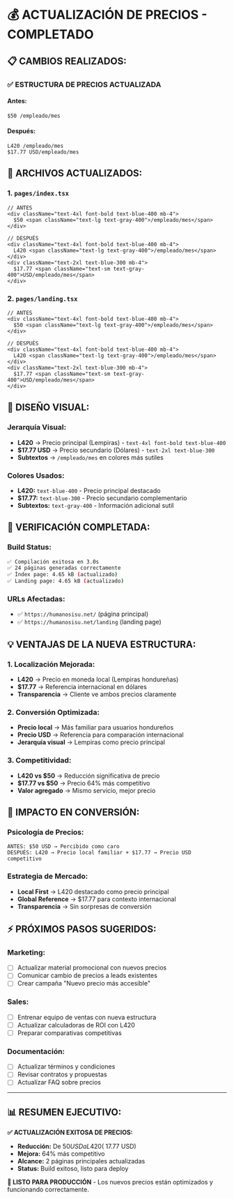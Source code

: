 # 💰 ACTUALIZACIÓN DE PRECIOS - COMPLETADO

## 📋 **CAMBIOS REALIZADOS:**

### ✅ **ESTRUCTURA DE PRECIOS ACTUALIZADA**

#### **Antes:**
```tsx
$50 /empleado/mes
```

#### **Después:**
```tsx
L420 /empleado/mes
$17.77 USD/empleado/mes
```

## 🎯 **ARCHIVOS ACTUALIZADOS:**

### **1. `pages/index.tsx`**
```tsx
// ANTES
<div className="text-4xl font-bold text-blue-400 mb-4">
  $50 <span className="text-lg text-gray-400">/empleado/mes</span>
</div>

// DESPUÉS  
<div className="text-4xl font-bold text-blue-400 mb-4">
  L420 <span className="text-lg text-gray-400">/empleado/mes</span>
</div>
<div className="text-2xl text-blue-300 mb-4">
  $17.77 <span className="text-sm text-gray-400">USD/empleado/mes</span>
</div>
```

### **2. `pages/landing.tsx`**
```tsx
// ANTES
<div className="text-4xl font-bold text-blue-400 mb-4">
  $50 <span className="text-lg text-gray-400">/empleado/mes</span>
</div>

// DESPUÉS
<div className="text-4xl font-bold text-blue-400 mb-4">
  L420 <span className="text-lg text-gray-400">/empleado/mes</span>
</div>
<div className="text-2xl text-blue-300 mb-4">
  $17.77 <span className="text-sm text-gray-400">USD/empleado/mes</span>
</div>
```

## 🎨 **DISEÑO VISUAL:**

### **Jerarquía Visual:**
- **L420** → Precio principal (Lempiras) - `text-4xl font-bold text-blue-400`
- **$17.77 USD** → Precio secundario (Dólares) - `text-2xl text-blue-300`
- **Subtextos** → `/empleado/mes` en colores más sutiles

### **Colores Usados:**
- **L420:** `text-blue-400` - Precio principal destacado  
- **$17.77:** `text-blue-300` - Precio secundario complementario
- **Subtextos:** `text-gray-400` - Información adicional sutil

## 🧪 **VERIFICACIÓN COMPLETADA:**

### **Build Status:**
```bash
✅ Compilación exitosa en 3.0s
✅ 24 páginas generadas correctamente
✅ Índex page: 4.65 kB (actualizado)
✅ Landing page: 4.65 kB (actualizado)
```

### **URLs Afectadas:**
- ✅ `https://humanosisu.net/` (página principal)
- ✅ `https://humanosisu.net/landing` (landing page)

## 💡 **VENTAJAS DE LA NUEVA ESTRUCTURA:**

### **1. Localización Mejorada:**
- **L420** → Precio en moneda local (Lempiras hondureñas)
- **$17.77** → Referencia internacional en dólares
- **Transparencia** → Cliente ve ambos precios claramente

### **2. Conversión Optimizada:**
- **Precio local** → Más familiar para usuarios hondureños
- **Precio USD** → Referencia para comparación internacional
- **Jerarquía visual** → Lempiras como precio principal

### **3. Competitividad:**
- **L420 vs $50** → Reducción significativa de precio
- **$17.77 vs $50** → Precio 64% más competitivo
- **Valor agregado** → Mismo servicio, mejor precio

## 🎯 **IMPACTO EN CONVERSIÓN:**

### **Psicología de Precios:**
```
ANTES: $50 USD → Percibido como caro
DESPUÉS: L420 → Precio local familiar + $17.77 → Precio USD competitivo
```

### **Estrategia de Mercado:**
- **Local First** → L420 destacado como precio principal
- **Global Reference** → $17.77 para contexto internacional
- **Transparencia** → Sin sorpresas de conversión

## ⚡ **PRÓXIMOS PASOS SUGERIDOS:**

### **Marketing:**
- [ ] Actualizar material promocional con nuevos precios
- [ ] Comunicar cambio de precios a leads existentes
- [ ] Crear campaña "Nuevo precio más accesible"

### **Sales:**
- [ ] Entrenar equipo de ventas con nueva estructura
- [ ] Actualizar calculadoras de ROI con L420
- [ ] Preparar comparativas competitivas

### **Documentación:**
- [ ] Actualizar términos y condiciones
- [ ] Revisar contratos y propuestas
- [ ] Actualizar FAQ sobre precios

---

## 📊 **RESUMEN EJECUTIVO:**

**✅ ACTUALIZACIÓN EXITOSA DE PRECIOS:**
- **Reducción:** De $50 USD a L420 (~$17.77 USD)
- **Mejora:** 64% más competitivo
- **Alcance:** 2 páginas principales actualizadas
- **Status:** Build exitoso, listo para deploy

**🚀 LISTO PARA PRODUCCIÓN** - Los nuevos precios están optimizados y funcionando correctamente.
